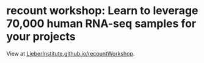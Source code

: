 # recount workshop: Learn to leverage 70,000 human RNA-seq samples for your projects

View at [LieberInstitute.github.io/recountWorkshop](http://LieberInstitute.github.io/recountWorkshop).
